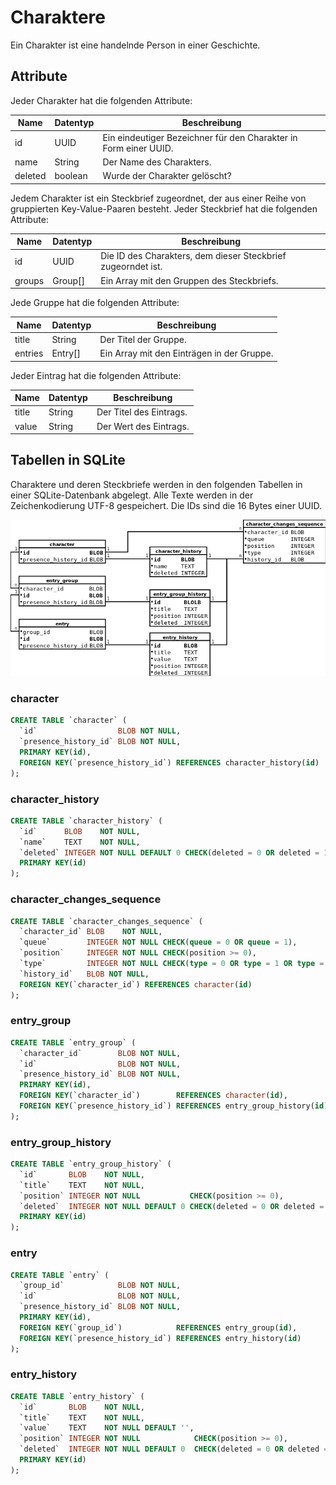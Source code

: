 # Charaktere

Ein Charakter ist eine handelnde Person in einer Geschichte.


## Attribute

Jeder Charakter hat die folgenden Attribute:

| Name      | Datentyp | Beschreibung                                                     |
|-----------|----------|------------------------------------------------------------------|
| id        | UUID     | Ein eindeutiger Bezeichner für den Charakter in Form einer UUID. |
| name      | String   | Der Name des Charakters.                                         |
| deleted   | boolean  | Wurde der Charakter gelöscht?                                    |

Jedem Charakter ist ein Steckbrief zugeordnet, der aus einer Reihe von
gruppierten Key-Value-Paaren besteht. Jeder Steckbrief hat die folgenden
Attribute:

| Name      | Datentyp | Beschreibung                                                     |
|-----------|----------|------------------------------------------------------------------|
| id        | UUID     | Die ID des Charakters, dem dieser Steckbrief zugeorndet ist.     |
| groups    | Group[]  | Ein Array mit den Gruppen des Steckbriefs.                       |

Jede Gruppe hat die folgenden Attribute:

| Name      | Datentyp | Beschreibung                                                     |
|-----------|----------|------------------------------------------------------------------|
| title     | String   | Der Titel der Gruppe.                                            |
| entries   | Entry[]  | Ein Array mit den Einträgen in der Gruppe.                       |

Jeder Eintrag hat die folgenden Attribute:

| Name      | Datentyp | Beschreibung                                                     |
|-----------|----------|------------------------------------------------------------------|
| title     | String   | Der Titel des Eintrags.                                          |
| value     | String   | Der Wert des Eintrags.                                           |


## Tabellen in SQLite

Charaktere und deren Steckbriefe werden in den folgenden Tabellen in einer
SQLite-Datenbank abgelegt. Alle Texte werden in der Zeichenkodierung UTF-8
gespeichert. Die IDs sind die 16 Bytes einer UUID.

![](tables.png)

### character

```sql
CREATE TABLE `character` (
  `id`                  BLOB NOT NULL,
  `presence_history_id` BLOB NOT NULL,
  PRIMARY KEY(id),
  FOREIGN KEY(`presence_history_id`) REFERENCES character_history(id)
);
```

### character_history

```sql
CREATE TABLE `character_history` (
  `id`      BLOB    NOT NULL,
  `name`    TEXT    NOT NULL,
  `deleted` INTEGER NOT NULL DEFAULT 0 CHECK(deleted = 0 OR deleted = 1),
  PRIMARY KEY(id)
);
```

### character_changes_sequence

```sql
CREATE TABLE `character_changes_sequence` (
  `character_id` BLOB    NOT NULL,
  `queue`        INTEGER NOT NULL CHECK(queue = 0 OR queue = 1),
  `position`     INTEGER NOT NULL CHECK(position >= 0),
  `type`         INTEGER NOT NULL CHECK(type = 0 OR type = 1 OR type = 2),
  `history_id`   BLOB NOT NULL,
  FOREIGN KEY(`character_id`) REFERENCES character(id)
);
```

### entry_group

```sql
CREATE TABLE `entry_group` (
  `character_id`        BLOB NOT NULL,
  `id`                  BLOB NOT NULL,
  `presence_history_id` BLOB NOT NULL,
  PRIMARY KEY(id),
  FOREIGN KEY(`character_id`)        REFERENCES character(id),
  FOREIGN KEY(`presence_history_id`) REFERENCES entry_group_history(id)
);
```

### entry_group_history

```sql
CREATE TABLE `entry_group_history` (
  `id`       BLOB    NOT NULL,
  `title`    TEXT    NOT NULL,
  `position` INTEGER NOT NULL           CHECK(position >= 0),
  `deleted`  INTEGER NOT NULL DEFAULT 0 CHECK(deleted = 0 OR deleted = 1),
  PRIMARY KEY(id)
);
```

### entry

```sql
CREATE TABLE `entry` (
  `group_id`            BLOB NOT NULL,
  `id`                  BLOB NOT NULL,
  `presence_history_id` BLOB NOT NULL,
  PRIMARY KEY(id),
  FOREIGN KEY(`group_id`)            REFERENCES entry_group(id),
  FOREIGN KEY(`presence_history_id`) REFERENCES entry_history(id)
);
```

### entry_history

```sql
CREATE TABLE `entry_history` (
  `id`       BLOB    NOT NULL,
  `title`    TEXT    NOT NULL,
  `value`    TEXT    NOT NULL DEFAULT '',
  `position` INTEGER NOT NULL            CHECK(position >= 0),
  `deleted`  INTEGER NOT NULL DEFAULT 0  CHECK(deleted = 0 OR deleted = 1),
  PRIMARY KEY(id)
);
```
